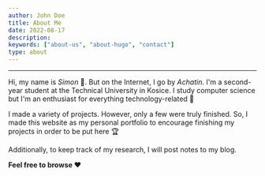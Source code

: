 ```yaml
---
author: John Doe
title: About Me
date: 2022-08-17
description:
keywords: ["about-us", "about-hugo", "contact"]
type: about
---
```

---

Hi, my name is *Simon* 👋. But on the Internet, I go by *Achatin*. I'm a second-year student at the Technical University in Kosice. I study computer science but I'm an enthusiast for everything technology-related 🤖

I made a variety of projects. However, only a few were truly finished. So, I made this website as my personal portfolio to encourage finishing my projects in order to be put here 🏆

Additionally, to keep track of my research, I will post notes to my blog.

**Feel free to browse ❤**
